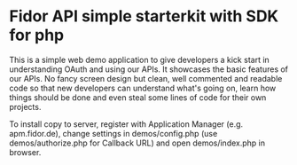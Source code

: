 # Fidor API simple starterkit with SDK for php

This is a simple web demo application to give developers a kick start in understanding OAuth and using our APIs.
It showcases the basic features of our APIs. No fancy screen design but clean, well commented and readable code so that
new developers can understand what's going on, learn how things should be done and even steal some lines of code for
their own projects.

To install copy to server, register with Application Manager (e.g. apm.fidor.de), change settings in demos/config.php
(use demos/authorize.php for Callback URL) and open demos/index.php in browser.
